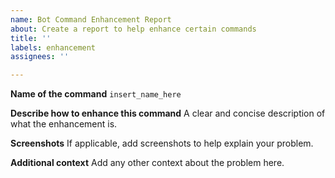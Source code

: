 ```yaml
---
name: Bot Command Enhancement Report
about: Create a report to help enhance certain commands
title: ''
labels: enhancement
assignees: ''

---
```


**Name of the command**
`insert_name_here`

**Describe how to enhance this command**
A clear and concise description of what the enhancement is.

**Screenshots**
If applicable, add screenshots to help explain your problem.

**Additional context**
Add any other context about the problem here.
